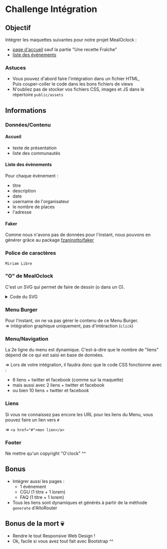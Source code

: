 # Challenge Intégration

## Objectif

Intégrer les maquettes suivantes pour notre projet MealOclock :
- [page d'accueil](E05-maquette-home.png) sauf la partie "Une recette Fraîche"
- [liste des évènements](E05-maquette-events.png)

### Astuces

- Vous pouvez d'abord faire l'intégration dans un fichier HTML,  
  Puis couper-coller le code dans les bons fichiers de views
- N'oubliez pas de stocker vos fichiers CSS, images et JS dans le répertoire `public/assets`

## Informations

### Données/Contenu

#### Accueil

- texte de présentation
- liste des communautés

#### Liste des évènements

Pour chaque évènement :
- titre
- description
- date
- username de l'organisateur
- le nombre de places
- l'adresse

#### Faker

Comme nous n'avons pas de données pour l'instant, nous pouvons en générer grâce au package [fzaninotto/faker](https://packagist.org/packages/fzaninotto/faker)

### Police de caractères

`Miriam Libre`

### "O" de MealOclock

C'est un SVG qui permet de faire de dessin (o dans un O).

<details><summary>Code du SVG</summary>

- à placer directement comme une balise HTML
- ou dans un fichier SVG

```
<svg width="200" height="35" viewBox="0 0 200 35">
  <path d="M24.887,2.513l0,30.103l-2.196,0l0,-23.562l-10.03,17.377l-10.465,-17.377l0,23.562l-2.196,0l0,-30.103l0.969,0l11.692,19.525l11.289,-19.525l0.937,0Z" style="fill-rule:nonzero;"/>
  <path d="M43.459,20.73c-0.29,-0.495 -0.651,-0.964 -1.082,-1.405c-1.335,-1.324 -2.939,-1.986 -4.812,-1.986c-1.863,0 -3.456,0.662 -4.781,1.986c-0.441,0.441 -0.807,0.91 -1.098,1.405l11.773,0Zm0.84,4.377l2.1,0c-0.205,2.034 -1.056,3.8 -2.552,5.297c-1.734,1.733 -3.828,2.6 -6.282,2.6c-2.444,0 -4.536,-0.867 -6.275,-2.6c-1.738,-1.734 -2.608,-3.828 -2.608,-6.283c0,-2.444 0.87,-4.535 2.608,-6.274c1.739,-1.739 3.831,-2.608 6.275,-2.608c2.454,0 4.548,0.867 6.282,2.6c1.443,1.454 2.282,3.144 2.519,5.071l-15.487,0c-0.065,0.399 -0.097,0.802 -0.097,1.211c0,1.874 0.664,3.473 1.994,4.797c1.33,1.324 2.926,1.986 4.789,1.986c1.873,0 3.477,-0.662 4.812,-1.986c1.088,-1.087 1.728,-2.358 1.922,-3.811Z" style="fill-rule:nonzero;"/>
  <path d="M64.47,25.446l0,-3.214c-0.28,-1.174 -0.877,-2.218 -1.792,-3.133c-1.303,-1.314 -2.886,-1.97 -4.748,-1.97c-1.841,0 -3.419,0.654 -4.732,1.962c-1.314,1.308 -1.971,2.888 -1.971,4.74c0,1.852 0.657,3.432 1.971,4.74c1.313,1.308 2.891,1.962 4.732,1.962c1.862,0 3.445,-0.651 4.748,-1.954c0.915,-0.915 1.512,-1.96 1.792,-3.133Zm0,-7.478l0,-2.664l2.197,0l0,17.312l-2.197,0l0,-2.923c-0.107,0.119 -0.215,0.237 -0.323,0.355c-1.722,1.712 -3.795,2.568 -6.217,2.568c-2.423,0 -4.493,-0.858 -6.21,-2.576c-1.717,-1.717 -2.576,-3.787 -2.576,-6.209c0,-2.423 0.859,-4.493 2.576,-6.21c1.717,-1.717 3.787,-2.576 6.21,-2.576c2.422,0 4.495,0.856 6.217,2.568c0.108,0.118 0.216,0.237 0.323,0.355Z" style="fill-rule:nonzero;"/>
  <path d="M75.888,32.616c-1.001,-0.032 -1.911,-0.377 -2.729,-1.033c-1.163,-0.819 -1.766,-2.03 -1.809,-3.634l0,-25.436l2.229,0l0,24.677c0,1.324 0.328,2.202 0.985,2.632c0.409,0.323 0.851,0.501 1.324,0.533l0,2.261Z" style="fill-rule:nonzero;"/>
  <path d="M94.816,3.789c-3.768,0 -6.996,1.346 -9.682,4.037c-2.686,2.692 -4.029,5.916 -4.029,9.674c0,3.779 1.343,7.009 4.029,9.69c2.686,2.681 5.914,4.021 9.682,4.021c3.8,0 7.041,-1.34 9.722,-4.021c2.681,-2.681 4.021,-5.911 4.021,-9.69c0,-3.758 -1.34,-6.982 -4.021,-9.674c-2.681,-2.691 -5.922,-4.037 -9.722,-4.037Zm16.101,13.711c0,4.447 -1.572,8.242 -4.715,11.386c-3.144,3.144 -6.94,4.715 -11.386,4.715c-4.425,0 -8.215,-1.571 -11.37,-4.715c-3.154,-3.144 -4.732,-6.939 -4.732,-11.386c0,-4.436 1.578,-8.228 4.732,-11.378c3.155,-3.149 6.945,-4.723 11.37,-4.723c4.446,0 8.242,1.574 11.386,4.723c3.143,3.15 4.715,6.942 4.715,11.378Z" style="fill-rule:nonzero;"/>
  <path d="M94.816,10.907c-1.812,0 -3.364,0.647 -4.656,1.941c-1.291,1.295 -1.937,2.845 -1.937,4.652c0,1.817 0.646,3.37 1.937,4.659c1.292,1.29 2.844,1.934 4.656,1.934c1.827,0 3.386,-0.644 4.675,-1.934c1.289,-1.289 1.933,-2.842 1.933,-4.659c0,-1.807 -0.644,-3.357 -1.933,-4.652c-1.289,-1.294 -2.848,-1.941 -4.675,-1.941Zm7.742,6.593c0,2.138 -0.756,3.963 -2.267,5.475c-1.512,1.512 -3.337,2.267 -5.475,2.267c-2.128,0 -3.95,-0.755 -5.467,-2.267c-1.517,-1.512 -2.275,-3.337 -2.275,-5.475c0,-2.133 0.758,-3.957 2.275,-5.471c1.517,-1.514 3.339,-2.271 5.467,-2.271c2.138,0 3.963,0.757 5.475,2.271c1.511,1.514 2.267,3.338 2.267,5.471Z" style="fill-rule:nonzero;"/>
  <path d="M129.958,24.606l2.261,0c-0.172,2.175 -1.044,4.048 -2.616,5.62c-1.744,1.755 -3.865,2.633 -6.363,2.633c-2.487,0 -4.611,-0.878 -6.371,-2.633c-1.761,-1.755 -2.641,-3.87 -2.641,-6.347c0,-2.465 0.88,-4.578 2.641,-6.339c1.76,-1.76 3.884,-2.64 6.371,-2.64c1.173,0 2.288,0.204 3.343,0.614l-1.551,1.825c-0.592,-0.151 -1.189,-0.227 -1.792,-0.227c-1.841,0 -3.424,0.663 -4.748,1.987c-1.325,1.324 -1.987,2.918 -1.987,4.78c0,1.874 0.662,3.47 1.987,4.789c1.324,1.319 2.907,1.978 4.748,1.978c1.852,0 3.44,-0.662 4.764,-1.986c1.13,-1.12 1.782,-2.471 1.954,-4.054Z" style="fill-rule:nonzero;"/>
  <path d="M140.472,32.616c-1.002,-0.032 -1.911,-0.377 -2.73,-1.033c-1.163,-0.819 -1.765,-2.03 -1.809,-3.634l0,-25.436l2.229,0l0,24.677c0,1.324 0.329,2.202 0.985,2.632c0.409,0.323 0.851,0.501 1.325,0.533l0,2.261Z" style="fill-rule:nonzero;"/>
  <path d="M152.132,17.258c-1.927,0 -3.575,0.686 -4.942,2.059c-1.367,1.373 -2.051,3.017 -2.051,4.934c0,1.927 0.684,3.574 2.051,4.942c1.367,1.367 3.015,2.051 4.942,2.051c1.938,0 3.588,-0.684 4.95,-2.051c1.362,-1.368 2.043,-3.015 2.043,-4.942c0,-1.917 -0.681,-3.561 -2.043,-4.934c-1.362,-1.373 -3.012,-2.059 -4.95,-2.059Zm9.141,6.993c0,2.53 -0.891,4.688 -2.673,6.476c-1.782,1.787 -3.938,2.681 -6.468,2.681c-2.52,0 -4.676,-0.894 -6.468,-2.681c-1.793,-1.788 -2.689,-3.946 -2.689,-6.476c0,-2.52 0.896,-4.676 2.689,-6.468c1.792,-1.793 3.948,-2.689 6.468,-2.689c2.53,0 4.686,0.896 6.468,2.689c1.782,1.792 2.673,3.948 2.673,6.468Z" style="fill-rule:nonzero;"/>
  <path d="M179.99,24.606l2.261,0c-0.172,2.175 -1.044,4.048 -2.616,5.62c-1.744,1.755 -3.865,2.633 -6.363,2.633c-2.487,0 -4.611,-0.878 -6.371,-2.633c-1.76,-1.755 -2.641,-3.87 -2.641,-6.347c0,-2.465 0.881,-4.578 2.641,-6.339c1.76,-1.76 3.884,-2.64 6.371,-2.64c1.174,0 2.288,0.204 3.343,0.614l-1.55,1.825c-0.593,-0.151 -1.19,-0.227 -1.793,-0.227c-1.841,0 -3.424,0.663 -4.748,1.987c-1.324,1.324 -1.987,2.918 -1.987,4.78c0,1.874 0.663,3.47 1.987,4.789c1.324,1.319 2.907,1.978 4.748,1.978c1.852,0 3.44,-0.662 4.764,-1.986c1.131,-1.12 1.782,-2.471 1.954,-4.054Z" style="fill-rule:nonzero;"/>
  <path d="M192.022,24.251l-4.829,8.365l-2.196,0l0,-30.103l2.196,0l0,25.694l7.494,-12.968l2.535,0l-4.086,7.074c1.605,0.355 3.026,1.152 4.264,2.39c1.733,1.744 2.6,3.838 2.6,6.282l0,1.631l-2.083,0l0,-1.631c0,-1.862 -0.662,-3.461 -1.987,-4.796c-1.109,-1.109 -2.411,-1.755 -3.908,-1.938Z" style="fill-rule:nonzero;"/>
</svg>
```

</details>

### Menu Burger

Pour l'instant, on ne va pas gérer le contenu de ce Menu Burger.  
=> intégration graphique uniquement, pas d'intéraction (`click`)

### Menu/Navigation

La 2e ligne du menu est dynamique. C'est-à-dire que le nombre de "liens" dépend de ce qui est saisi en base de données.  

=> Lors de votre intégration, il faudra donc que le code CSS fonctionne avec :
- 6 liens + twitter et facebook (comme sur la maquette)
- mais aussi avec 2 liens + twitter et facebook
- ou bien 10 liens + twitter et facebook

### Liens

Si vous ne connaissez pas encore les URL pour les liens du Menu, vous pouvez faire un lien vers `#`  

=> `<a href="#">mon lien</a>`

### Footer

Ne mettre qu'un copyright "O'clock" ^^

## Bonus

- Intégrer aussi les pages :
  - 1 évènement
  - CGU (1 titre + 1 lorem)
  - FAQ (1 titre + 1 lorem)
- Tous les liens sont dynamiques et générés à partir de la méthode `generate` d'AltoRouter

## Bonus de la mort 💀

- Rendre le tout Responsive Web Design !
- Ok, facile si vous avez tout fait avec Bootstrap ^^
